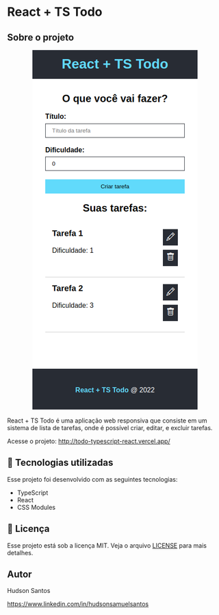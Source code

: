 # React + TS Todo

## Sobre o projeto

<p align="center">
  <img alt="Screenshot" src=".github/screenshot.png" width="">
</p>

React + TS Todo é uma aplicação web responsiva que consiste em um sistema de lista de tarefas, onde é possível criar, editar, e excluir tarefas.

Acesse o projeto: http://todo-typescript-react.vercel.app/

## 🚀 Tecnologias utilizadas

Esse projeto foi desenvolvido com as seguintes tecnologias:

- TypeScript
- React
- CSS Modules

## :memo: Licença

Esse projeto está sob a licença MIT. Veja o arquivo [LICENSE](LICENSE) para mais detalhes.

## Autor

Hudson Santos

https://www.linkedin.com/in/hudsonsamuelsantos
